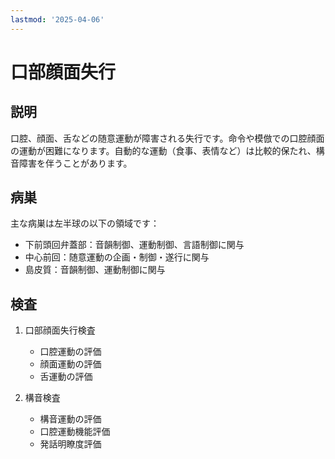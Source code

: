 ```yaml
---
lastmod: '2025-04-06'
---
```


# 口部顔面失行

## 説明
口腔、顔面、舌などの随意運動が障害される失行です。命令や模倣での口腔顔面の運動が困難になります。自動的な運動（食事、表情など）は比較的保たれ、構音障害を伴うことがあります。

## 病巣
主な病巣は左半球の以下の領域です：
- 下前頭回弁蓋部：音韻制御、運動制御、言語制御に関与
- 中心前回：随意運動の企画・制御・遂行に関与
- 島皮質：音韻制御、運動制御に関与

## 検査
1. 口部顔面失行検査
   - 口腔運動の評価
   - 顔面運動の評価
   - 舌運動の評価

2. 構音検査
   - 構音運動の評価
   - 口腔運動機能評価
   - 発話明瞭度評価 
